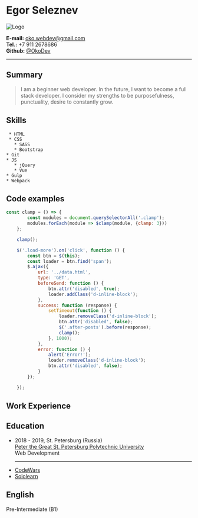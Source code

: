 # Egor Seleznev

![Logo](https://lh3.googleusercontent.com/UlWzmNBxEmoSpBfkEyUn9v-gPI_u_mmNWZU6Wx--3K7So-Fo56YR60ZVID5CBynoFVBprjnkvqrMB2dKRbn1ap3wIQ3uJaul_te7_t2ibSYhgAHmyLuWbmKJQz482qTCsJz2J7oHn57_PouygzWqUAs91F2xrbi7CFM9L-0swYJpKMMFLY7EAoMV2Dc7IEWA8E3c_92e9vCpeqEbkfYcvMngbANAogX0lYVO16-7a9wsZAiXQ2CATMSEZe_ZeoF8eIcnZZCtlrqp9IhCJuRRMkgimZQDuk3RfW4MkyEBQ9vMCQc0gLIQyKpQUS8anDHi_K89sVx-KPlrjeTFcnHUQVx16rKKzT-QH1KHAH3Ko0WP5zMFjHp5HWuOZ9rZfcAcq5A1W86VVgQDNMQC9zZrSGixf9BD5St6Z4UK1N9aS0niNFoDAeMsrQTFO14iilNgCD4RGDCyc9Zl9hW0BBTCrCRnqQ8tGDKxIDcX71hOmArPY7CgSPXyC-PY4-PS73SU7XHYeUjswNk6C1cgwnep0XwReS9eJBMO_sMgCZwT3jy7q5cArd8AiAEPQfldVI455kFiOuzCwNvrxOUr4tYvMvJO0faAurLLr3yic3GS-VkrZgQ8ix7k7FzYp19xcKsybPrMx9VTJTFjs4iqJPj-JCsvSVngDK1PWgQ6Z5v9YWoW2frdXZiNaLbULg_8=w520-h781-no?authuser=0)


 **E-mail:** <oko.webdev@gmail.com>  
 **Tel.:** +7 911 2678686  
 **Github:** [@OkoDev](https://github.com/OkoDev)
 ___

## Summary

>I am a beginner web developer. 
>In the future, I want to become a full stack developer. 
>I consider my strengths to be purposefulness, punctuality, desire to constantly grow.

## Skills   
     * HTML
     * CSS
       * SASS
       * Bootstrap
    * Git
    * JS
       * jQuery
       * Vue
    * Gulp
    * Webpack

## Code examples

```js
const clamp = () => {
        const modules = document.querySelectorAll('.clamp');
        modules.forEach(module => $clamp(module, {clamp: 3}))
    };

    clamp();

    $('.load-more').on('click', function () {
        const btn = $(this);
        const loader = btn.find('span');
        $.ajax({
            url: '../data.html',
            type: 'GET',
            beforeSend: function () {
                btn.attr('disabled', true);
                loader.addClass('d-inline-block');
            },
            success: function (response) {
                setTimeout(function () {
                    loader.removeClass('d-inline-block');
                    btn.attr('disabled', false);
                    $('.after-posts').before(response);
                    clamp();
                }, 1000);
            },
            error: function () {
                alert('Error!');
                loader.removeClass('d-inline-block');
                btn.attr('disabled', false);
            }
        });

    });
``` 

## Work Experience
     
## Education
* 2018 - 2019, St. Petersburg (Russia) <br>
[Peter the Great St. Petersburg Polytechnic University](https://www.spbstu.ru)   
Web Development <hr>
* [CodeWars](https://www.codewars.com/users/OkoDev)   
* [Sololearn](https://www.sololearn.com/profile/1138754)

## English
Pre-Intermediate (B1)
